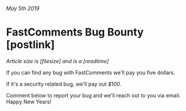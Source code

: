 ###### May 5th 2019
# FastComments Bug Bounty [postlink]
*Article size is [filesize] and is a [readtime]*

If you can find any bug with FastComments we'll pay you five dollars.

If it's a security related bug, we'll pay out *$100*.

Comment below to report your bug and we'll reach out to you via email.
Happy New Years!
